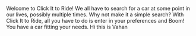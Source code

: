 Welcome to Click It to Ride!
We all have to search for a car at some point in our lives, possibly multiple times.
Why not make it a simple search?
With Click It to Ride, all you have to do is enter in your preferences and Boom! You have a car fitting your needs.
Hi this is Vahan